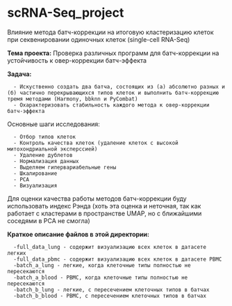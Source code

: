# scRNA-Seq_project

Влияние метода батч-коррекции на итоговую кластеризацию клеток при секвенировании одиночных клеток (single-cell RNA-Seq)

**Тема проекта:** Проверка различных программ для батч-коррекции на устойчивость к овер-коррекции батч-эффекта

**Задача:** 

      - Искуственно создать два батча, состоящих из (а) абсолютно разных и (б) частично перекрывающихся типов клеток и выполнить батч-коррекцию тремя методами (Harmony, bbknn и PyCombat)
      - Охарактеризовать стабильность каждого метода к овер-коррекции батч-эффекта

Основные шаги исследования:

      - Отбор типов клеток
      - Контроль качества клеток (удаление клеток с высокой митохондриальной эксперссией)
      - Удаление дублетов
      - Нормализация данных
      - Выделяем гипервариабельные гены
      - Шкалирование
      - PCA
      - Визуализация
Для оценки качества работы методов батч-коррекции буду использовать индекс Рэнда (хоть эта оценка и неточная, так как работает с кластерами в пространстве UMAP, но с ближайшими соседями в PCA не смогла)

**Краткое описание файлов в этой директории:**

      -full_data_lung - содержит визуализацию всех клеток в датасете легких
      -full_data_pbmc - содержит визуализацию всех клеток в датасете PBMC
      -batch_a_lung - легкие, когда клеточные типы полностью не пересекаются
      -batch_a_blood - PBMC, когда клеточные типы полностью не пересекаются
      -batch_b_lung - легкие, с пересечением клеточных типов в батчах
      -batch_b_blood - PBMC, с пересечением клеточных типов в батчах
